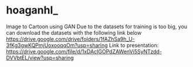 # hoaganhl_
Image to Cartoon using GAN
Due to the datasets for training is too big, you can download the datasets with the following link below
https://drive.google.com/drive/folders/1fAZhSa9h_U-3fKg3gwKQPmjUoxooqqOm?usp=sharing
Link to presentation: https://drive.google.com/file/d/1xDAcIGOPdZAWenVi5SyNTzdd-DVVbtEL/view?usp=sharing
